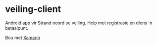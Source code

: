# veiling-client

Android app vir Strand noord se veiling. Help met registrasie en diens 'n betaalpunt.  

Bou met [Xamarin](https://www.xamarin.com/platform)